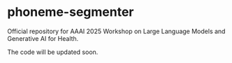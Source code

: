 # phoneme-segmenter
Official repository for AAAI 2025 Workshop on Large Language Models and Generative AI for Health.

The code will be updated soon.
